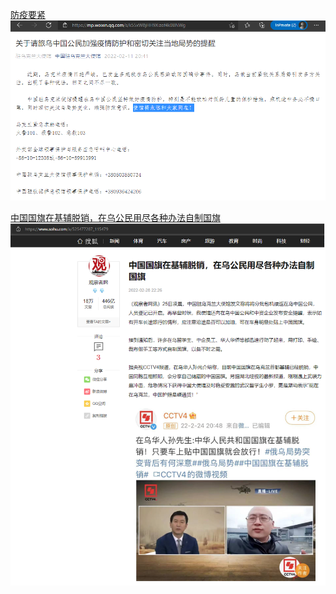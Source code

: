[防疫要紧](https://mp.weixin.qq.com/s/k55xW8jHH9Xizof4k0BNWg)
![](./01.jpg)

[中国国旗在基辅脱销，在乌公民用尽各种办法自制国旗 ](https://www.sohu.com/a/525477287_115479)
![](./02.jpg)
